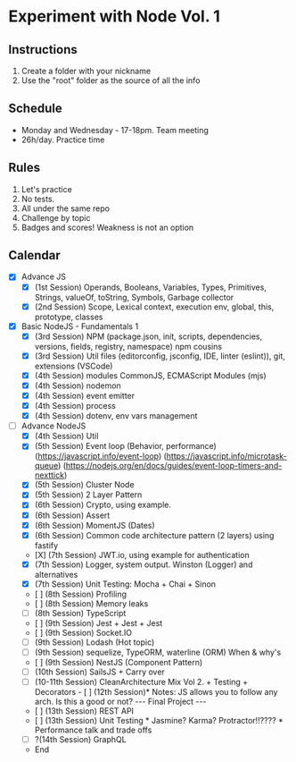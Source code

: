 # Experiment with Node Vol. 1

## Instructions
1. Create a folder with your nickname
2. Use the "root" folder as the source of all the info

## Schedule
* Monday and Wednesday - 17-18pm. Team meeting
* 26h/day. Practice time

## Rules
1. Let's practice
2. No tests.
3. All under the same repo
4. Challenge by topic
5. Badges and scores! Weakness is not an option

## Calendar
- [X] Advance JS
    - [X] (1st Session) Operands, Booleans, Variables, Types, Primitives, Strings, valueOf, toString, Symbols, Garbage collector
    - [X] (2nd Session) Scope, Lexical context, execution env, global, this, prototype, classes
- [X] Basic NodeJS - Fundamentals 1
   - [X] (3rd Session) NPM (package.json, init, scripts, dependencies, versions, fields, registry, namespace) npm cousins
   - [X] (3rd Session) Util files (editorconfig, jsconfig, IDE, linter (eslint)), git, extensions (VSCode)
   - [X] (4th Session) modules CommonJS, ECMAScript Modules (mjs)
   - [X] (4th Session) nodemon
   - [X] (4th Session) event emitter
   - [X] (4th Session) process
   - [X] (4th Session) dotenv, env vars management
- [ ] Advance NodeJS
    - [X] (4th Session) Util
    - [X] (5th Session) Event loop (Behavior, performance) (https://javascript.info/event-loop) (https://javascript.info/microtask-queue) (https://nodejs.org/en/docs/guides/event-loop-timers-and-nexttick)
    - [X] (5th Session) Cluster Node
    - [X] (5th Session) 2 Layer Pattern
    - [X] (6th Session) Crypto, using example.
    - [X] (6th Session) Assert
    - [X] (6th Session) MomentJS (Dates)
    - [X] (6th Session) Common code architecture pattern (2 layers) using fastify
    - [X] (7th Session) JWT.io, using example for authentication
    - [X] (7th Session) Logger, system output. Winston (Logger) and alternatives
    - [X] (7th Session) Unit Testing: Mocha + Chai + Sinon
    - [ ] (8th Session) Profiling
    - [ ] (8th Session) Memory leaks
    - [ ] (8th Session) TypeScript
    - [ ] (9th Session) Jest + Jest + Jest
    - [ ] (9th Session) Socket.IO
    - [ ] (9th Session) Lodash (Hot topic)
    - [ ] (9th Session) sequelize, TypeORM, waterline (ORM) When & why's
    - [ ] (9th Session) NestJS (Component Pattern)
    - [ ] (10th Session) SailsJS + Carry over
    - [ ] (10-11th Session) CleanArchitecture Mix Vol 2. + Testing + Decorators
    - [ ] (12th Session)* Notes: JS allows you to follow any arch. Is this a good or not? 
    --- Final Project ---
    - [ ] (13th Session) REST API
    - [ ] (13th Session) Unit Testing
            * Jasmine? Karma? Protractor!!????
            * Performance talk and trade offs
    - [ ] ?(14th Session) GraphQL
    - End